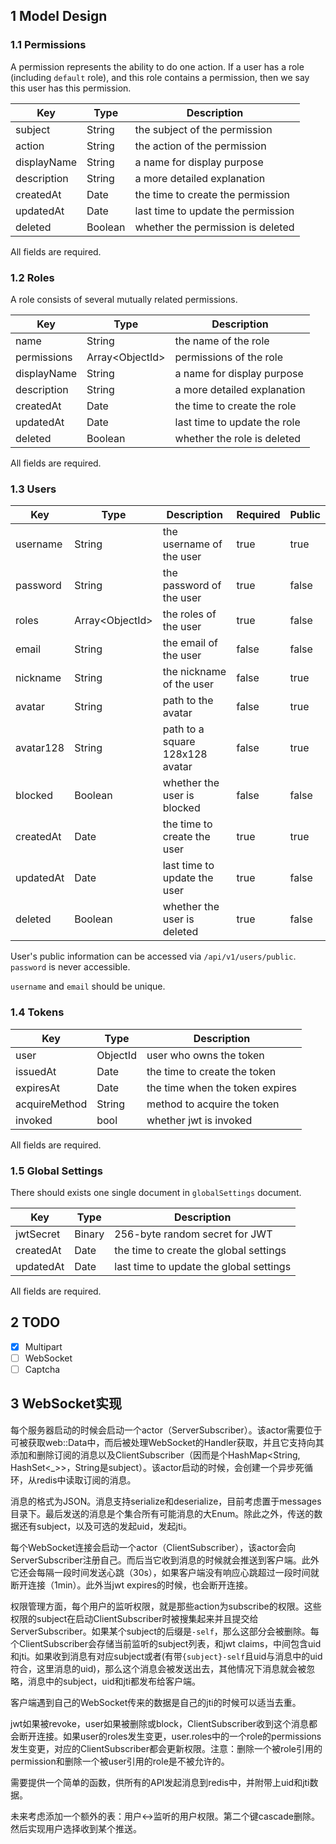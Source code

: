 ## 1 Model Design

### 1.1 Permissions

A permission represents the ability to do one action. If a user has a role (including `default` role), and this role contains a permission, then we say this user has this permission.

|Key|Type|Description|
|---|---|---|
|subject|String|the subject of the permission|
|action|String|the action of the permission|
|displayName|String|a name for display purpose|
|description|String|a more detailed explanation|
|createdAt|Date|the time to create the permission|
|updatedAt|Date|last time to update the permission|
|deleted|Boolean|whether the permission is deleted|

All fields are required.

### 1.2 Roles

A role consists of several mutually related permissions.

|Key|Type|Description|
|---|---|---|
|name|String|the name of the role|
|permissions|Array\<ObjectId\>|permissions of the role|
|displayName|String|a name for display purpose|
|description|String|a more detailed explanation|
|createdAt|Date|the time to create the role|
|updatedAt|Date|last time to update the role|
|deleted|Boolean|whether the role is deleted|

All fields are required.

### 1.3 Users

|Key|Type|Description|Required|Public|
|---|---|---|---|---|
|username|String|the username of the user|true|true|
|password|String|the password of the user|true|false|
|roles|Array\<ObjectId\>|the roles of the user|true|false|
|email|String|the email of the user|false|false|
|nickname|String|the nickname of the user|false|true|
|avatar|String|path to the avatar|false|true|
|avatar128|String|path to a square 128x128 avatar|false|true|
|blocked|Boolean|whether the user is blocked|false|false|
|createdAt|Date|the time to create the user|true|true|
|updatedAt|Date|last time to update the user|true|false|
|deleted|Boolean|whether the user is deleted|true|false|

User's public information can be accessed via `/api/v1/users/public`. `password` is never accessible.

`username` and `email` should be unique.

### 1.4 Tokens

|Key|Type|Description|
|---|---|---|
|user|ObjectId|user who owns the token|
|issuedAt|Date|the time to create the token|
|expiresAt|Date|the time when the token expires|
|acquireMethod|String|method to acquire the token|
|invoked|bool|whether jwt is invoked|

All fields are required.

### 1.5 Global Settings

There should exists one single document in `globalSettings` document.

|Key|Type|Description|
|---|---|---|
|jwtSecret|Binary|256-byte random secret for JWT|
|createdAt|Date|the time to create the global settings|
|updatedAt|Date|last time to update the global settings|

All fields are required.

## 2 TODO

- [x] Multipart
- [ ] WebSocket
- [ ] Captcha

## 3 WebSocket实现

每个服务器启动的时候会启动一个actor（ServerSubscriber）。该actor需要位于可被获取web::Data中，而后被处理WebSocket的Handler获取，并且它支持向其添加和删除订阅的消息以及ClientSubscriber（因而是个HashMap<String, HashSet<_>>，String是subject）。该actor启动的时候，会创建一个异步死循环，从redis中读取订阅的消息。

消息的格式为JSON。消息支持serialize和deserialize，目前考虑置于messages目录下。最后发送的消息是个集合所有可能消息的大Enum。除此之外，传送的数据还有subject，以及可选的发起uid，发起jti。

每个WebSocket连接会启动一个actor（ClientSubscriber），该actor会向ServerSubscriber注册自己。而后当它收到消息的时候就会推送到客户端。此外它还会每隔一段时间发送心跳（30s），如果客户端没有响应心跳超过一段时间就断开连接（1min）。此外当jwt expires的时候，也会断开连接。

权限管理方面，每个用户的监听权限，就是那些action为subscribe的权限。这些权限的subject在启动ClientSubscriber时被搜集起来并且提交给ServerSubscriber。如果某个subject的后缀是`-self`，那么这部分会被删除。每个ClientSubscriber会存储当前监听的subject列表，和jwt claims，中间包含uid和jti。如果收到消息有对应subject或者(有带`{subject}-self`且uid与消息中的uid符合，这里消息的uid)，那么这个消息会被发送出去，其他情况下消息就会被忽略，消息中的subject，uid和jti都发布给客户端。

客户端遇到自己的WebSocket传来的数据是自己的jti的时候可以适当去重。

jwt如果被revoke，user如果被删除或block，ClientSubscriber收到这个消息都会断开连接。如果user的roles发生变更，user.roles中的一个role的permissions发生变更，对应的ClientSubscriber都会更新权限。注意：删除一个被role引用的permission和删除一个被user引用的role是不被允许的。

需要提供一个简单的函数，供所有的API发起消息到redis中，并附带上uid和jti数据。

未来考虑添加一个额外的表：用户<->监听的用户权限。第二个键cascade删除。然后实现用户选择收到某个推送。